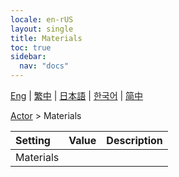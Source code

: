 ```yaml
---
locale: en-rUS
layout: single
title: Materials
toc: true
sidebar:
  nav: "docs"
---
```

[Eng](/dancexr/menu/2025.4/actor/materials) | [繁中](/tw/dancexr/menu/2025.4/actor/materials) | [日本語](/jp/dancexr/menu/2025.4/actor/materials) | [한국어](/kr/dancexr/menu/2025.4/actor/materials) | [简中](/zh/dancexr/menu/2025.4/actor/materials)

[Actor](../menu#Actor) > Materials



| Setting | Value | Description |
| :--- | --- | :--- |
| Materials || 
